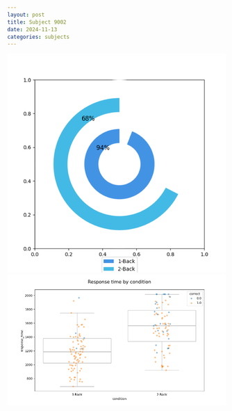 ```yaml
---
layout: post
title: Subject 9002
date: 2024-11-13
categories: subjects
---
```


![](data/9002/run-5/9002_accuracy_by_condition.png)
![](data/9002/run-5/9002_response_time_by_condition.png)
